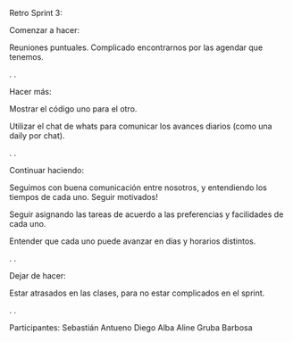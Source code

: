 
​Retro Sprint 3: 

Comenzar a hacer: 

Reuniones puntuales. Complicado encontrarnos por las agendar que tenemos.

.
.

Hacer más:

Mostrar el código uno para el otro.

Utilizar el chat de whats para comunicar los avances diarios (como una daily por chat).

.
.

Continuar haciendo:

Seguimos con buena comunicación entre nosotros, y entendiendo los tiempos de cada uno. Seguir motivados!

Seguir asignando las tareas de acuerdo a las preferencias y facilidades de cada uno.

Entender que cada uno puede avanzar en días y horarios distintos.

.
.

Dejar de hacer:

Estar atrasados en las clases, para no estar complicados en el sprint.

.
.

Participantes: Sebastián Antueno Diego Alba Aline Gruba Barbosa
